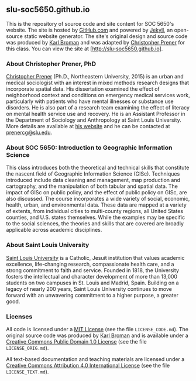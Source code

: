 ## slu-soc5650.github.io

This is the repository of source code and site content for SOC 5650's website. The site is hosted by [GitHub.com](http://github.com) and powered by [Jekyll](https://jekyllrb.com), an open-source static website generator. The site's original design and source code was produced by [Karl Broman](http://github.com/kbroman) and was adapted by [Christopher Prener](http://www.chrisprener.net) for this class. You can view the site at [http://slu-soc5650.github.io].

### About Christopher Prener, PhD
[Christopher Prener](http://chrisprener.net) (Ph.D., Northeastern University, 2015) is an urban and medical sociologist with an interest in mixed methods research designs that incorporate spatial data. His dissertation examined the effect of neighborhood context and conditions on emergency medical services work, particularly with patients who have mental illnesses or substance use disorders. He is also part of a research team examining the effect of literacy on mental health service use and recovery. He is an Assistant Professor in the Department of Sociology and Anthropology at Saint Louis University. More details are available at [his website](http://www.chrisprener.net) and he can be contacted at [prenercg@slu.edu](mailto:prenercg@slu.edu).

### About SOC 5650: Introduction to Geographic Information Science
This class introduces both the theoretical and technical skills that constitute the nascent field of Geographic Information Science (GISc). Techniques introduced include data cleaning and management, map production and cartography, and the manipulation of both tabular and spatial data. The impact of GISc on public policy, and the effect of public policy on GISc, are also discussed. The course incorporates a wide variety of social, economic, health, urban, and environmental data. These data are mapped at a variety of extents, from individual cities to multi-county regions, all United States counties, and U.S. states themselves. While the examples may be specific to the social sciences, the theories and skills that are covered are broadly applicable across academic disciplines.

### About Saint Louis University
[Saint Louis University](http://wwww.slu.edu) is a Catholic, Jesuit institution that values academic excellence, life-changing research, compassionate health care, and a strong commitment to faith and service. Founded in 1818, the University fosters the intellectual and character development of more than 13,000 students on two campuses in St. Louis and Madrid, Spain. Building on a legacy of nearly 200 years, Saint Louis University continues to move forward with an unwavering commitment to a higher purpose, a greater good.

### Licenses
All code is licensed under a [MIT License](https://opensource.org/licenses/mit-license.php) (see the file `LICENSE_CODE.md`). The original source code was produced by [Karl Broman](http://github.com/kbroman) and is available under a [Creative Commons Public Domain 1.0 License](http://creativecommons.org/publicdomain/zero/1.0/) (see the file `LICENSE_ORIG.md`).

All text-based documentation and teaching materials are licensed under a [Creative Commons Attribution 4.0 International License](https://creativecommons.org/licenses/by/4.0/) (see the file `LICENSE_TEXT.md`).
